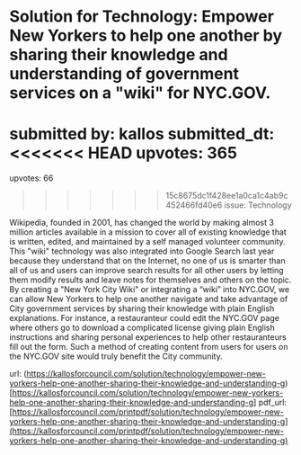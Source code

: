 # Solution for Technology: Empower New Yorkers to help one another by sharing their knowledge and understanding of government services on a "wiki" for NYC.GOV. #

submitted by: kallos
submitted_dt: 
<<<<<<< HEAD
upvotes: 365
=======
upvotes: 66
>>>>>>> 15c8675dc1f428ee1a0ca1c4ab9c452466fd40e6
issue: Technology

Wikipedia, founded in 2001, has changed the world by making almost 3 million articles available in a mission to cover all of existing knowledge that is written, edited, and maintained by a self managed volunteer community. This "wiki" technology was also integrated into Google Search last year because they understand that on the Internet, no one of us is smarter than all of us and users can improve search results for all other users by letting them modify results and leave notes for themselves and others on the topic. By creating a "New York City Wiki" or integrating a “wiki” into NYC.GOV, we can allow New Yorkers to help one another navigate and take advantage of City government services by sharing their knowledge with plain English explanations. For instance, a restauranteur could edit the NYC.GOV page where others go to download a complicated license giving plain English instructions and sharing personal experiences to help other restauranteurs fill out the form. Such a method of creating content from users for users on the NYC.GOV site would truly benefit the City community.

url: (https://kallosforcouncil.com/solution/technology/empower-new-yorkers-help-one-another-sharing-their-knowledge-and-understanding-g)[https://kallosforcouncil.com/solution/technology/empower-new-yorkers-help-one-another-sharing-their-knowledge-and-understanding-g]
pdf_url: [https://kallosforcouncil.com/printpdf/solution/technology/empower-new-yorkers-help-one-another-sharing-their-knowledge-and-understanding-g](https://kallosforcouncil.com/printpdf/solution/technology/empower-new-yorkers-help-one-another-sharing-their-knowledge-and-understanding-g)
